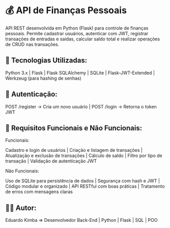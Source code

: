 # 💰 API de Finanças Pessoais

API REST desenvolvida em Python (Flask) para controle de finanças pessoais.
Permite cadastrar usuários, autenticar com JWT, registrar transações de entradas e saídas, calcular saldo total e realizar operações de CRUD nas transações.

## 🚀 Tecnologias Utilizadas:

Python 3.x | Flask | Flask SQLAlchemy | SQLite | Flask-JWT-Extended | Werkzeug (para hashing de senhas)

## 🔐 Autenticação:

POST /register → Cria um novo usuário |  POST /login → Retorna o token JWT

## 🧠 Requisitos Funcionais e Não Funcionais:

Funcionais: 

Cadastro e login de usuários |  Criação e listagem de transações | Atualização e exclusão de transações | Cálculo de saldo | Filtro por tipo de transação |  Validação de autenticação JWT 

Não Funcionais:

Uso de SQLite para persistência de dados | Segurança com hash e JWT | Código modular e organizado | API RESTful com boas práticas | Tratamento de erros com mensagens claras

## 🧑‍💻 Autor:

Eduardo Kimba => Desenvolvedor Back-End | Python | Flask | SQL | POO
